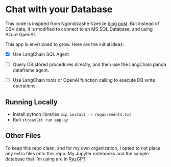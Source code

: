 # Chat with your Database

This code is inspired from Ngonidzashe Nzenze [blog post](https://dev.to/ngonidzashe/chat-with-your-csv-visualize-your-data-with-langchain-and-streamlit-ej7).
But instead of CSV data, it is modified to connect to an MS SQL Database, and using Azure OpenAI.

This app is envisioned to grow. Here are the initial ideas:
- [x] Use LangChain SQL Agent
- [ ] Query DB stored procedures directly, and then use the LangChain panda dataframe agent.
- [ ] Use LangChain tools or OpenAI function calling to execute DB write operations


## Running Locally
- Install python libraries `pip install -r requirements.txt`
- Run `streamlit run app.py`


## Other Files
To keep this repo clean, and for my own organization, I opted to not place any extra files onto this repo.
My Jupyter notebooks and the sample database that I'm using are in [RazGPT](https://github.com/raffertyuy/RazGPT).